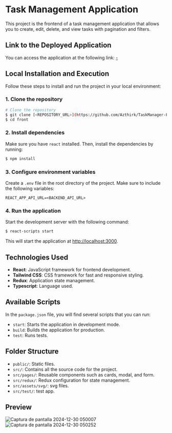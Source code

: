 # Task Management Application

This project is the frontend of a task management application that allows you to create, edit, delete, and view tasks with pagination and filters.

## Link to the Deployed Application
You can access the application at the following link: [-](https://taskmanager-back-4rrw.onrender.com/api-docs/)

## Local Installation and Execution

Follow these steps to install and run the project in your local environment:

### 1. Clone the repository
```bash
# Clone the repository
$ git clone [<REPOSITORY_URL>](https://github.com/Azthirk/TaskManager-Front.git)
$ cd front
```

### 2. Install dependencies
Make sure you have `react` installed. Then, install the dependencies by running:
```bash
$ npm install
```

### 3. Configure environment variables
Create a `.env` file in the root directory of the project. Make sure to include the following variables:
```
REACT_APP_API_URL=<BACKEND_API_URL>
```

### 4. Run the application
Start the development server with the following command:
```bash
$ react-scripts start
```
This will start the application at [http://localhost:3000](http://localhost:3000).

## Technologies Used
- **React**: JavaScript framework for frontend development.
- **Tailwind CSS**: CSS framework for fast and responsive styling.
- **Redux**: Application state management.
- **Typescript**: Language used.

## Available Scripts
In the `package.json` file, you will find several scripts that you can run:
- `start`: Starts the application in development mode.
- `build`: Builds the application for production.
- `test`: Runs tests.

## Folder Structure
- `public/`: Static files.
- `src/`: Contains all the source code for the project.
- `src/pages/`: Reusable components such as cards, modal, and form.
- `src/redux/`: Redux configuration for state management.
- `src/assets/svg/`: svg files.
- `src/test/`: test app.

## Preview
![Captura de pantalla 2024-12-30 050007](https://github.com/user-attachments/assets/97ac9901-1f6e-448d-8bbe-3a75c8ccfb72)
![Captura de pantalla 2024-12-30 050252](https://github.com/user-attachments/assets/3ce38a6b-6510-462b-8208-84bfb23989e2)



